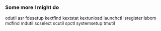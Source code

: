 ### Some more I might do

odutil
asr
fdesetup
kextfind
kextstat
kextunload
launchctl
lsregister
lsbom
mdfind
mdutil
scselect
scutil
spctl
systemsetup
tmutil
